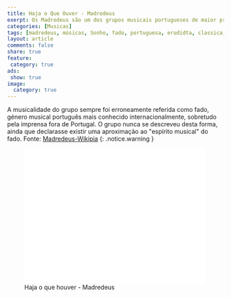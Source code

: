 ```yaml
---
title: Haja o Que Ouver - Madredeus
exerpt: Os Madredeus são um dos grupos musicais portugueses de maior projecção mundial. A sua música combina influências da música tradicional portuguesa com a música erudita e com a música popular contemporânea.
categories: [Musicas]
tags: [madredeus, músicas, Sonho, fado, portuguesa, erudidta, classica, violão]
layout: article
comments: false
share: true
feature:
 category: true
ads: 
 show: true
image:
  category: true
---
```


A musicalidade do grupo sempre foi erroneamente referida como fado, género musical português mais conhecido internacionalmente, sobretudo pela imprensa fora de Portugal. O grupo nunca se descreveu desta forma, ainda que declarasse existir uma aproximação ao "espírito musical" do fado.
Fonte: [Madredeus-Wikipia](http://pt.wikipedia.org/wiki/Madredeus)
{: .notice.warning }

<figure>
<iframe width="420" height="315" src="//www.youtube.com/embed/hhxti4nFTdc" frameborder="0" allowfullscreen></iframe>
<figcaption>Haja o que houver - Madredeus</figcaption>
</figure>